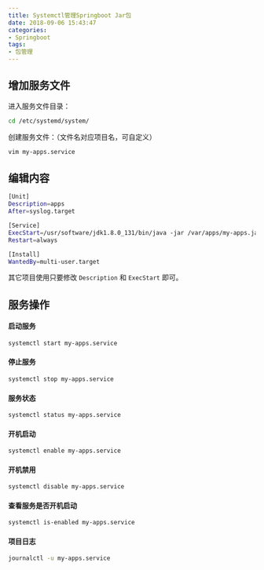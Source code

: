 ```yaml
---
title: Systemctl管理Springboot Jar包
date: 2018-09-06 15:43:47
categories: 
- Springboot
tags:
- 包管理
---
```


## 增加服务文件

进入服务文件目录：

```bash
cd /etc/systemd/system/
```

创建服务文件：（文件名对应项目名，可自定义）

```bash
vim my-apps.service
```

<!--more--> 

## 编辑内容

```bash
[Unit]
Description=apps
After=syslog.target

[Service]
ExecStart=/usr/software/jdk1.8.0_131/bin/java -jar /var/apps/my-apps.jar
Restart=always

[Install]
WantedBy=multi-user.target
```

其它项目使用只要修改 `Description` 和 `ExecStart` 即可。

## 服务操作

#### 启动服务

```bash
systemctl start my-apps.service
```

#### 停止服务

```bash
systemctl stop my-apps.service
```

#### 服务状态

```bash
systemctl status my-apps.service
```

#### 开机启动

```bash
systemctl enable my-apps.service
```

#### 开机禁用

```bash
systemctl disable my-apps.service
```

#### 查看服务是否开机启动

```bash
systemctl is-enabled my-apps.service
```

#### 项目日志

```bash
journalctl -u my-apps.service
```